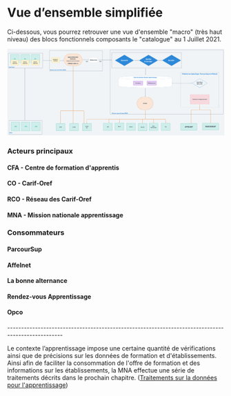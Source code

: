# Vue d’ensemble simplifiée

Ci-dessous, vous pourrez retrouver une vue d'ensemble "macro" (très haut niveau) des blocs fonctionnels composants le "catalogue" au 1 Juillet 2021. 

![](../../.gitbook/assets/architecture-technique-juill-2021-2x-1-.png)

### Acteurs principaux 

#### CFA - Centre de formation d'apprentis

#### CO - Carif-Oref

#### RCO - Réseau des Carif-Oref 

#### MNA - Mission nationale apprentissage

### Consommateurs 

#### ParcourSup

#### Affelnet

#### La bonne alternance

#### Rendez-vous Apprentissage 

#### Opco

\--------------------------------------------------------------------------------------------------

Le contexte l’apprentissage impose une certaine quantité de vérifications ainsi que de précisions sur les données de formation et d'établissements. Ainsi afin de faciliter la consommation de l'offre de formation et des informations sur les établissements, la MNA effectue une série de traitements décrits dans le prochain chapitre. ([Traitements sur la données pour l'apprentissage](traitements-sur-la-donnees-pour-lapprentissage/)) 
